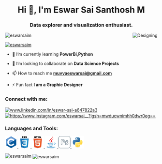 <h1 align="center">Hi 👋, I'm Eswar Sai Santhosh M</h1>
<h3 align="center">Data explorer and visualization enthusiast.</h3>
<img align="right" alt="Designing" width"400"src="(https://images.squarespace-cdn.com/content/v1/5efb7a015dc2ac0077a81ea5/1f60b0ae-8b2a-4ee6-9f74-4140b4630e36/18a4949fc9c8067172d3b96e302e7097.gif)">

<p align="left"> <img src="https://komarev.com/ghpvc/?username=eswarsaim&label=Profile%20views&color=0e75b6&style=flat" alt="eswarsaim" /> </p>

<p align="left"> <a href="https://github.com/ryo-ma/github-profile-trophy"><img src="https://github-profile-trophy.vercel.app/?username=eswarsaim" alt="eswarsaim" /></a> </p>

- 🌱 I’m currently learning **PowerBi,Python**

- 👯 I’m looking to collaborate on **Data Science Projects**

- 📫 How to reach me **muvvaeswarsai@gmail.com**

- ⚡ Fun fact **I am a Graphic Designer**

<h3 align="left">Connect with me:</h3>
<p align="left">
<a href="https://linkedin.com/in/www.linkedin.com/in/eswar-sai-a647822a3" target="blank"><img align="center" src="https://raw.githubusercontent.com/rahuldkjain/github-profile-readme-generator/master/src/images/icons/Social/linked-in-alt.svg" alt="www.linkedin.com/in/eswar-sai-a647822a3" height="30" width="40" /></a>
<a href="https://instagram.com/https://www.instagram.com/eswarsai__?igsh=mwducwnimhh0dwr0eg==" target="blank"><img align="center" src="https://raw.githubusercontent.com/rahuldkjain/github-profile-readme-generator/master/src/images/icons/Social/instagram.svg" alt="https://www.instagram.com/eswarsai__?igsh=mwducwnimhh0dwr0eg==" height="30" width="40" /></a>
</p>

<h3 align="left">Languages and Tools:</h3>
<p align="left"> <a href="https://www.cprogramming.com/" target="_blank" rel="noreferrer"> <img src="https://raw.githubusercontent.com/devicons/devicon/master/icons/c/c-original.svg" alt="c" width="40" height="40"/> </a> <a href="https://www.w3schools.com/css/" target="_blank" rel="noreferrer"> <img src="https://raw.githubusercontent.com/devicons/devicon/master/icons/css3/css3-original-wordmark.svg" alt="css3" width="40" height="40"/> </a> <a href="https://www.w3.org/html/" target="_blank" rel="noreferrer"> <img src="https://raw.githubusercontent.com/devicons/devicon/master/icons/html5/html5-original-wordmark.svg" alt="html5" width="40" height="40"/> </a> <a href="https://www.java.com" target="_blank" rel="noreferrer"> <img src="https://raw.githubusercontent.com/devicons/devicon/master/icons/java/java-original.svg" alt="java" width="40" height="40"/> </a> <a href="https://www.photoshop.com/en" target="_blank" rel="noreferrer"> <img src="https://raw.githubusercontent.com/devicons/devicon/master/icons/photoshop/photoshop-line.svg" alt="photoshop" width="40" height="40"/> </a> <a href="https://www.python.org" target="_blank" rel="noreferrer"> <img src="https://raw.githubusercontent.com/devicons/devicon/master/icons/python/python-original.svg" alt="python" width="40" height="40"/> </a> </p>

<p><img align="left" src="https://github-readme-stats.vercel.app/api/top-langs?username=eswarsaim&show_icons=true&locale=en&layout=compact" alt="eswarsaim" /></p>

<p>&nbsp;<img align="center" src="https://github-readme-stats.vercel.app/api?username=eswarsaim&show_icons=true&locale=en" alt="eswarsaim" /></p>
